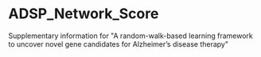 # ADSP_Network_Score

Supplementary information for "A random-walk-based learning framework to uncover novel gene candidates for Alzheimer’s disease therapy"
